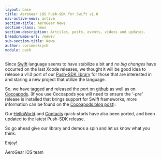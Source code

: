 ```yaml
---
layout: base
title: AeroGear iOS Push-SDK for Swift v1.0
nav-active-news: active
section-title: AeroGear News
section-class: news
section-description: Artciles, posts, events, videos and updates.
breadcrumbs-url: /news/
sub-section-title: News
author: corinnekrych
module: push
---
```


Since [Swift](https://developer.apple.com/swift/) language seems to have stabilize a bit and _no big changes_ have occurred on the last Xcode releases, we thought it will be good idea to release a v1.0 port of our [Push-SDK library](https://github.com/aerogear/aerogear-ios-push) for those that are interested in and staring a new project that utilize the language.

So, we have tagged and released the port on [github](https://github.com/aerogear/aerogear-ios-push/archive/1.0.0-swift.zip) as well as on [Cocoapods](http://cocoapods.org/?q=aerogear-push-swift).  (If you use Cocoapods you will need to ensure the _‘-pre’_ release is installed that brings support for Swift frameworks, more information can be found on the [Cocoapods blog post](http://blog.cocoapods.org/Pod-Authors-Guide-to-CocoaPods-Frameworks/)).

Our [HelloWorld](https://github.com/aerogear/aerogear-push-helloworld/tree/swift/ios-swift) and [Contacts](https://github.com/aerogear/aerogear-push-quickstarts/tree/swift/client/contacts-mobile-ios-client-swift) quick-starts have also been ported, and been updated to the latest Push-SDK release.

So go ahead give our library and demos a spin and let us know what you think.

Enjoy!

AeroGear iOS team